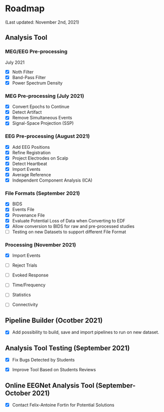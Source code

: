 # Roadmap
(Last updated: November 2nd, 2021)

## Analysis Tool

### MEG/EEG Pre-processing
July 2021
- [x] Noth Filter
- [x] Band-Pass Filter
- [x] Power Spectrum Density

### MEG Pre-processing (July 2021)
- [x] Convert Epochs to Continue
- [x] Detect Artifact
- [x] Remove Simultaneous Events
- [x] Signal-Space Projection (SSP)

### EEG Pre-processing (August 2021)
- [x] Add EEG Positions
- [x] Refine Registration
- [x] Project Electrodes on Scalp
- [x] Detect Heartbeat
- [x] Import Events
- [x] Average Reference
- [x] Independent Component Analysis (ICA)

### File Formats (September 2021)
- [x] BIDS
- [x] Events File
- [x] Provenance File
- [x] Evaluate Potential Loss of Data when Converting to EDF
- [x] Allow conversion to BIDS for raw and pre-processed studies
- [ ] Testing on new Datasets to support different File Format

### Processing (November 2021)
- [x] Import Events
- [ ] Reject Trials
- [ ] Evoked Response
- [ ] Time/Frequency
- [ ] Statistics
- [ ] Connectivity


## Pipeline Builder (Ocotber 2021)
- [x] Add possibility to build, save and import pipelines to run on new dataset.

## Analysis Tool Testing (September 2021)
- [x] Fix Bugs Detected by Students
- [x] Improve Tool Based on Students Reviews


## Online EEGNet Analysis Tool (September-October 2021)
- [x] Contact Felix-Antoine Fortin for Potential Solutions
